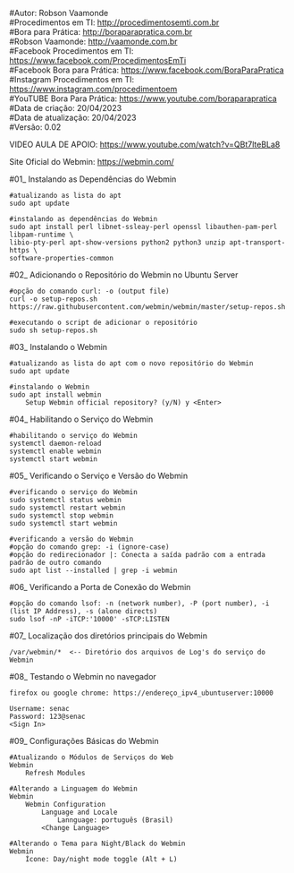 #Autor: Robson Vaamonde<br>
#Procedimentos em TI: http://procedimentosemti.com.br<br>
#Bora para Prática: http://boraparapratica.com.br<br>
#Robson Vaamonde: http://vaamonde.com.br<br>
#Facebook Procedimentos em TI: https://www.facebook.com/ProcedimentosEmTi<br>
#Facebook Bora para Prática: https://www.facebook.com/BoraParaPratica<br>
#Instagram Procedimentos em TI: https://www.instagram.com/procedimentoem<br>
#YouTUBE Bora Para Prática: https://www.youtube.com/boraparapratica<br>
#Data de criação: 20/04/2023<br>
#Data de atualização: 20/04/2023<br>
#Versão: 0.02<br>

VIDEO AULA DE APOIO: https://www.youtube.com/watch?v=QBt7lteBLa8

Site Oficial do Webmin: https://webmin.com/<br>

#01_ Instalando as Dependências do Webmin<br>

	#atualizando as lista do apt
	sudo apt update

	#instalando as dependências do Webmin
	sudo apt install perl libnet-ssleay-perl openssl libauthen-pam-perl libpam-runtime \
	libio-pty-perl apt-show-versions python2 python3 unzip apt-transport-https \
	software-properties-common

#02_ Adicionando o Repositório do Webmin no Ubuntu Server<br>

	#opção do comando curl: -o (output file)
	curl -o setup-repos.sh https://raw.githubusercontent.com/webmin/webmin/master/setup-repos.sh

	#executando o script de adicionar o repositório
	sudo sh setup-repos.sh

#03_ Instalando o Webmin<br>

	#atualizando as lista do apt com o novo repositório do Webmin
	sudo apt update

	#instalando o Webmin
	sudo apt install webmin
		Setup Webmin official repository? (y/N) y <Enter>

#04_ Habilitando o Serviço do Webmin<br>

	#habilitando o serviço do Webmin
	systemctl daemon-reload
	systemctl enable webmin
	systemctl start webmin

#05_ Verificando o Serviço e Versão do Webmin<br>

	#verificando o serviço do Webmin
	sudo systemctl status webmin
	sudo systemctl restart webmin
	sudo systemctl stop webmin
	sudo systemctl start webmin

	#verificando a versão do Webmin
	#opção do comando grep: -i (ignore-case)
	#opção do redirecionador |: Conecta a saída padrão com a entrada padrão de outro comando
	sudo apt list --installed | grep -i webmin 

#06_ Verificando a Porta de Conexão do Webmin<br>

	#opção do comando lsof: -n (network number), -P (port number), -i (list IP Address), -s (alone directs)
	sudo lsof -nP -iTCP:'10000' -sTCP:LISTEN

#07_ Localização dos diretórios principais do Webmin<br>

	/var/webmin/*  <-- Diretório dos arquivos de Log's do serviço do Webmin

#08_ Testando o Webmin no navegador<br>

	firefox ou google chrome: https://endereço_ipv4_ubuntuserver:10000

	Username: senac
	Password: 123@senac 
	<Sign In>

#09_ Configurações Básicas do Webmin<br>

	#Atualizando o Módulos de Serviços do Web
	Webmin
		Refresh Modules

	#Alterando a Linguagem do Webmin
	Webmin
		Webmin Configuration
			Language and Locale
				Lannguage: português (Brasil)
			<Change Language>
	
	#Alterando o Tema para Night/Black do Webmin
	Webmin
		Ícone: Day/night mode toggle (Alt + L)
